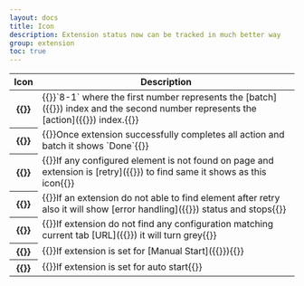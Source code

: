 ```yaml
---
layout: docs
title: Icon
description: Extension status now can be tracked in much better way
group: extension
toc: true
---
```


<table class="table">
  <thead>
    <tr>
      <th scope="col">Icon</th>
      <th scope="col">Description</th>
    </tr>
  </thead>
  <tbody>
    <tr>
      <th scope="row">{{<img icon-batch-action.png 50px>}}</th>
      <td>{{<markdown>}}`8-1` where the first number represents the [batch]({{<docsref "/batch/overview">}}) index and the second number represents the [action]({{<docsref "/action/overview">}}) index.{{</markdown>}}</td>
    </tr>
    <tr>
      <th scope="row">{{<img icon-done.png 50px>}}</th>
      <td>{{<markdown>}}Once extension successfully completes all action and batch it shows `Done`{{</markdown>}}</td>
    </tr>
    <tr>
      <th scope="row">{{<img icon-retry.png 50px>}}</th>
      <td>{{<markdown>}}If any configured element is not found on page and extension is [retry]({{<docsref "/settings/retry">}}) to find same it shows as this icon{{</markdown>}}</td>
    </tr>
    <tr>
      <th scope="row">{{<img icon-error.png 50px>}}</th>
      <td>{{<markdown>}}If an extension do not able to find element after retry also it will show [error handling]({{<docsref "/settings/error-handling">}}) status and stops{{</markdown>}}</td>
    </tr>
    <tr>
      <th scope="row">{{<img icon-black.png 50px>}}</th>
      <td>{{<markdown>}}If extension do not find any configuration matching current tab [URL]({{<docsref "/configuration/url">}}) it will turn grey{{</markdown>}}</td>
    </tr>
    <tr>
      <th scope="row">{{<img icon-manual.png 50px>}}</th>
      <td>{{<markdown>}}If extension is set for [Manual Start]({{<docsref "/configuration-settings/manual-start">}}){{</markdown>}} </td>
    </tr>
    <tr>
      <th scope="row">{{<img icon-auto.png 50px>}}</th>
      <td>{{<markdown>}}If extension is set for auto start{{</markdown>}}</td>
    </tr>
  </tbody>
</table>